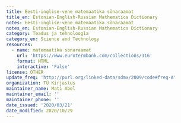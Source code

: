 ```yaml
---
title: Eesti-inglise-vene matemaatika sõnaraamat
title_en: Estonian-English-Russian Mathematics Dictionary
notes: Eesti-inglise-vene matemaatika sõnaraamat
notes_en: Estonian-English-Russian Mathematics Dictionary
category: Teadus ja tehnoloogia
category_en: Science and Technology
resources:
  - name: matemaatika sonaraamat
    url: 'https://www.eurotermbank.com/collections/316'
    format: HTML
    interactive: 'False'
license: OTHER
update_freq: 'http://purl.org/linked-data/sdmx/2009/code#freq-A'
organization: TÜ Kirjastus
maintainer_name: Mati Abel
maintainer_email: ''
maintainer_phone: ''
date_issued: '2020/03/21'
date_modified: 2020/10/29
---
```

